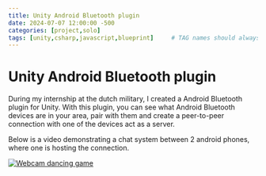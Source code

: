 ```yaml
---
title: Unity Android Bluetooth plugin
date: 2024-07-07 12:00:00 -500
categories: [project,solo]
tags: [unity,csharp,javascript,blueprint]     # TAG names should always be lowercase
---
```


# Unity Android Bluetooth plugin

During my internship at the dutch military, I created a Android Bluetooth plugin for Unity. With this plugin, you can see what Android Bluetooth devices are in your area, pair with them and create a peer-to-peer connection with one of the devices act as a server.

Below is a video demonstrating a chat system between 2 android phones, where one is hosting the connection.

[![Webcam dancing game](https://img.youtube.com/vi/VWQ-_WkKROQ/0.jpg)](https://www.youtube.com/watch?v=VWQ-_WkKROQ "Webcam dancing game")
